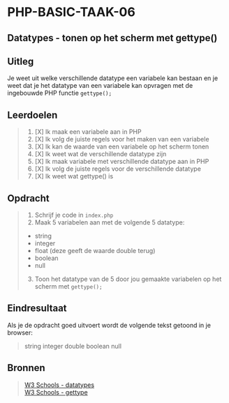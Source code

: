 # PHP-BASIC-TAAK-06
## Datatypes - tonen op het scherm met gettype()
## Uitleg
Je weet uit welke verschillende datatype een variabele kan bestaan 
en je weet dat je het datatype van een variabele kan opvragen met de ingebouwde PHP functie `gettype();`
>
## Leerdoelen
>1. [X] Ik maak een variabele aan in PHP
>2. [X] Ik volg de juiste regels voor het maken van een variabele
>3. [X] Ik kan de waarde van een variabele op het scherm tonen
>4. [X] Ik weet wat de verschillende datatype zijn
>5. [X] Ik maak variabele met verschillende datatype aan in PHP
>6. [X] Ik volg de juiste regels voor de verschillende datatype
>7. [X] Ik weet wat gettype() is

## Opdracht
>1. Schrijf je code in `index.php`
>2. Maak 5 variabelen aan met de volgende 5 datatype: 
>* string
>* integer
>* float (deze geeft de waarde double terug)
>* boolean
>* null
>3. Toon het datatype van de 5 door jou gemaakte variabelen op het scherm met `gettype();`

## Eindresultaat
Als je de opdracht goed uitvoert wordt de volgende tekst getoond in je browser: 
>string integer double boolean null

## Bronnen
>[W3 Schools - datatypes](https://www.w3schools.com/php/php_datatypes.asp)  
>[W3 Schools - gettype](https://www.w3schools.com/php/func_var_gettype.asp)